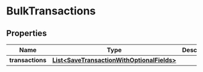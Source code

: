 

# BulkTransactions


## Properties

| Name | Type | Description | Notes |
|------------ | ------------- | ------------- | -------------|
|**transactions** | [**List&lt;SaveTransactionWithOptionalFields&gt;**](SaveTransactionWithOptionalFields.md) |  |  |



